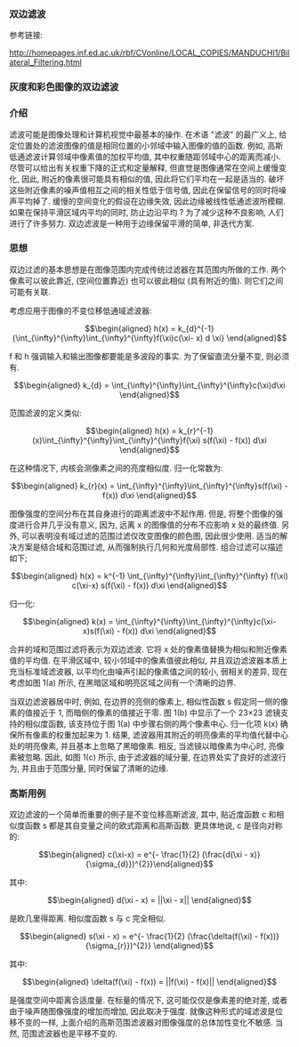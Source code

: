 ### 双边滤波

参考链接: 

http://homepages.inf.ed.ac.uk/rbf/CVonline/LOCAL_COPIES/MANDUCHI1/Bilateral_Filtering.html



### 灰度和彩色图像的双边滤波



### 介绍

滤波可能是图像处理和计算机视觉中最基本的操作. 在术语 "滤波" 的最广义上, 给定位置处的滤波图像的值是相同位置的小邻域中输入图像的值的函数. 例如, 高斯低通滤波计算邻域中像素值的加权平均值, 其中权重随距邻域中心的距离而减小. 尽管可以给出有关权重下降的正式和定量解释, 但直觉是图像通常在空间上缓慢变化, 因此, 附近的像素很可能具有相似的值, 因此将它们平均在一起是适当的. 破坏这些附近像素的噪声值相互之间的相关性低于信号值, 因此在保留信号的同时将噪声平均掉了. 缓慢的空间变化的假设在边缘失效, 因此边缘被线性低通滤波所模糊. 如果在保持平滑区域内平均的同时, 防止边沿平均 ? 为了减少这种不良影响, 人们进行了许多努力. 双边滤波是一种用于边缘保留平滑的简单, 非迭代方案. 



### 思想

双边过滤的基本思想是在图像范围内完成传统过滤器在其范围内所做的工作. 两个像素可以彼此靠近, (空间位置靠近) 也可以彼此相似 (具有附近的值). 则它们之间可能有关联. 

考虑应用于图像的不变位移低通域滤波器: 

$$\begin{aligned} h(x) = k_{d}^{-1}{\int_{\infty}^{\infty}\int_{\infty}^{\infty}f(\xi)c(\xi- x) d \xi} \end{aligned}$$

f 和 h 强调输入和输出图像都要能是多波段的事实. 为了保留直流分量不变, 则必须有. 

$$\begin{aligned} k_{d} = \int_{\infty}^{\infty}\int_{\infty}^{\infty}c(\xi)d\xi \end{aligned}$$

范围滤波的定义类似: 

$$\begin{aligned} h(x) = k_{r}^{-1}(x)\int_{\infty}^{\infty}\int_{\infty}^{\infty}f(\xi) s(f(\xi) - f(x)) d\xi \end{aligned}$$

在这种情况下, 内核会测像素之间的亮度相似度. 归一化常数为: 

$$\begin{aligned} k_{r}(x) = \int_{\infty}^{\infty}\int_{\infty}^{\infty}s(f(\xi) - f(x)) d\xi \end{aligned}$$

图像强度的空间分布在其自身进行的距离滤波中不起作用. 但是, 将整个图像的强度进行合并几乎没有意义, 因为, 远离 x 的图像值的分布不应影响 x 处的最终值. 另外, 可以表明没有域过滤的范围过滤仅改变图像的颜色图, 因此很少使用. 适当的解决方案是结合域和范围过滤, 从而强制执行几何和光度局部性. 组合过滤可以描述如下; 

$$\begin{aligned} h(x) = k^{-1} \int_{\infty}^{\infty}\int_{\infty}^{\infty} f(\xi) c(\xi-x) s(f(\xi) - f(x)) d\xi \end{aligned}$$

归一化: 

$$\begin{aligned} k(x) = \int_{\infty}^{\infty}\int_{\infty}^{\infty}c(\xi-x)s(f(\xi) - f(x)) d\xi \end{aligned}$$

合并的域和范围过滤将表示为双边滤波. 它将 x 处的像素值替换为相似和附近像素值的平均值. 在平滑区域中, 较小邻域中的像素值彼此相似, 并且双边滤波器本质上充当标准域滤波器, 以平均化由噪声引起的像素值之间的较小, 弱相关的差异, 现在考虑如图 1(a) 所示, 在黑暗区域和明亮区域之间有一个清晰的边界. 



当双边滤波器居中时, 例如, 在边界的亮侧的像素上, 相似性函数 s 假定同一侧的像素的值接近于 1, 而暗侧的像素的值接近于零. 图 1(b) 中显示了一个 23×23 滤镜支持的相似度函数, 该支持位于图 1(a) 中步骤右侧的两个像素中心. 归一化项 k(x) 确保所有像素的权重加起来为 1. 结果, 滤波器用其附近的明亮像素的平均值代替中心处的明亮像素, 并且基本上忽略了黑暗像素. 相反, 当滤镜以暗像素为中心时, 亮像素被忽略. 因此, 如图 1(c) 所示, 由于滤波器的域分量, 在边界处实了良好的滤波行为, 并且由于范围分量, 同时保留了清晰的边缘. 



### 高斯用例

双边滤波的一个简单而重要的例子是不变位移高斯滤波, 其中, 贴近度函数 c 和相似度函数 s 都是其自变量之间的欧式距离和高斯函数. 更具体地说, c 是径向对称的: 

$$\begin{aligned} c(\xi-x) = e^{- \frac{1}{2} (\frac{d(\xi - x)}{\sigma_{d}})^{2}}\end{aligned}$$

其中: 

$$\begin{aligned} d(\xi - x) = ||\xi - x|| \end{aligned}$$

是欧几里得距离. 相似度函数 s 与 c 完全相似. 

$$\begin{aligned} s(\xi - x) = e^{- \frac{1}{2} (\frac{\delta(f(\xi) - f(x))}{\sigma_{r}})^{2}} \end{aligned}$$

其中: 

$$\begin{aligned} \delta(f(\xi) - f(x)) = ||f(\xi) - f(x)|| \end{aligned}$$

是强度空间中距离合适度量. 在标量的情况下, 这可能仅仅是像素差的绝对差, 或者由于噪声随图像强度的增加而增加, 因此取决于强度. 就像这种形式的域滤波是位移不变的一样, 上面介绍的高斯范围滤波器对图像强度的总体加性变化不敏感. 当然, 范围滤波器也是平移不变的. 











